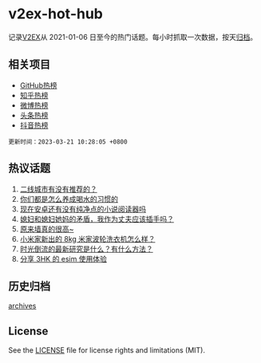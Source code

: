 # v2ex-hot-hub

 记录[V2EX](https://www.v2ex.com/)从 2021-01-06 日至今的热门话题。每小时抓取一次数据，按天[归档](archives)。
 
 ## 相关项目

- [GitHub热榜](https://github.com/lonnyzhang423/github-hot-hub)
- [知乎热榜](https://github.com/lonnyzhang423/zhihu-hot-hub)
- [微博热榜](https://github.com/lonnyzhang423/weibo-hot-hub)
- [头条热榜](https://github.com/lonnyzhang423/toutiao-hot-hub)
- [抖音热榜](https://github.com/lonnyzhang423/douyin-hot-hub)


 `更新时间：2023-03-21 10:28:05 +0800`

## 热议话题

1. [二线城市有没有推荐的？](https://www.v2ex.com/t/925447)
1. [你们都是怎么养成喝水的习惯的](https://www.v2ex.com/t/925541)
1. [现在安卓还有没有纯净点的小说阅读器吗](https://www.v2ex.com/t/925460)
1. [媳妇和媳妇她妈的矛盾，我作为丈夫应该插手吗？](https://www.v2ex.com/t/925594)
1. [原来墙真的很高~](https://www.v2ex.com/t/925544)
1. [小米家新出的 8kg 米家波轮洗衣机怎么样？](https://www.v2ex.com/t/925452)
1. [时光倒流的最新研究是什么？有什么方法？](https://www.v2ex.com/t/925567)
1. [分享 3HK 的 esim 使用体验](https://www.v2ex.com/t/925540)

## 历史归档

[archives](archives)

## License

See the [LICENSE](LICENSE) file for license rights and limitations (MIT).
